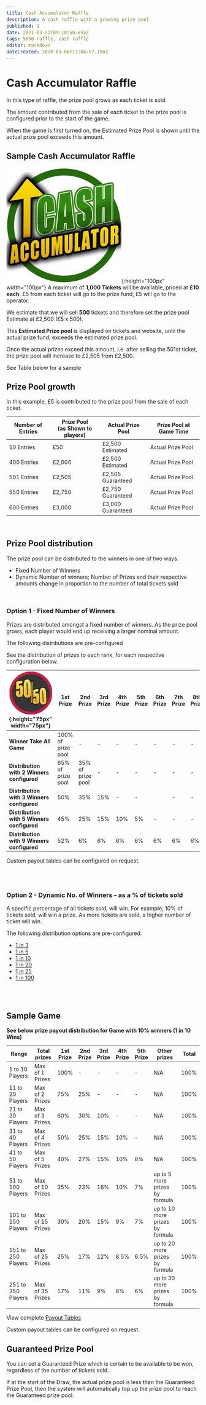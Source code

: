 ```yaml
---
title: Cash Accumulator Raffle
description: A cash raffle with a growing prize pool
published: 1
date: 2021-03-21T09:10:50.655Z
tags: 5050 raffle, cash raffle
editor: markdown
dateCreated: 2020-03-06T11:04:57.194Z
---
```



# Cash Accumulator Raffle

In this type of raffle, the prize pool grows as each ticket is sold.

The amount contributed from the sale of each ticket to the prize pool is configured prior to the start of the game. 

When the game is first turned on, the Estimated Prize Pool is shown until the actual prize pool exceeds this amount.  

## Sample Cash Accumulator Raffle

![cash-accumulator-raffle2.png](/cash-accumulator-raffle2.png){:height="100px" width="100px"}
A maximum of **1,000 Tickets** will be available, priced at **£10 each**. 
£5 from each ticket will go to the prize fund, £5 will go to the operator.

We estimate that we will sell **500** tickets and therefore set the prize pool Estimate at £2,500 (£5 x 500).

This **Estimated Prize pool** is displayed on tickets and website, until the actual prize fund, exceeds the estimated prize pool.

Once the actual prizes exceed this amount, i.e. after selling the 501st ticket, the prize pool will increase to £2,505 from £2,500. 

See Table below for a sample

## Prize Pool growth

In this example, £5 is contributed to the prize pool from the sale of each ticket.

| Number of Entries       | Prize Pool <BR>(as Shown to players)  | Actual Prize Pool                             | Prize Pool at Game Time        |                  
|---------------|---------|----------------------------------|-----------------------|
| 10 Entries    | £50 |      £2,500 Estimated              | Actual Prize Pool           |           
| 400 Entries     | £2,000  | £2,500 Estimated                | Actual Prize Pool              |        
| 501 Entries      | £2,505     | £2,505 Guaranteed                        | Actual Prize Pool      |    
| 550 Entries      | £2,750     | £2,750 Guaranteed                        | Actual Prize Pool      |      
| 600 Entries      | £3,000    | £3,000 Guaranteed                        | Actual Prize Pool  |

<BR>

## Prize Pool distribution

The prize pool can be distributed to the winners in one of two ways. 
  
- Fixed Number of Winners
- Dynamic Number of winners; Number of Prizes and their respective amounts change in proportion to the number of total tickets sold

<BR>
  
    
### Option 1 - Fixed Number of Winners
  
Prizes are distributed amongst a fixed number of winners. 
As the prize pool grows, each player would end up receiving a larger nominal amount.
  
The following distributions are pre-configured
   
 See the distribution of prizes to each rank, for each respective configuration below.

| ![50-50small.png](/50-50small.png "Cash Raffle"){:height="75px" width="75px"}   | 1st <BR>Prize | 2nd <BR>Prize| 3rd<BR>Prize |   4th<BR>Prize | 5th<BR>Prize | 6th<BR>Prize | 7th<BR>Prize | 8th<BR>Prize | 9th<BR>Prize |                 
|---------------|---------|---------------|-----------------------|-----------------------|---| ---| ---| ---| ---|
|**Winner Take All Game** | 100%<BR>of prize pool | - | - | -|- |-|- |- |- | 
|**Distribution with 2 Winners configured** | 65%<BR>of prize pool | 35%<BR>of prize pool | - |- | -|-| -| -| -| 
|**Distribution with 3 Winners configured**| 50% | 35% | 15% |- | -|| -| -| -| 
|**Distribution with 5 Winners configured**| 45% | 25% |15%  |10% | 5%|-| -| -| -|
|**Distribution with 9 Winners configured**| 52% | 6% | 6% |6% | 6%|6%| 6%| 6%| 6%| 
 
Custom payout tables can be configured on request.
  

<BR>
 <BR>
   
### Option 2 - Dynamic No. of Winners - as a % of tickets sold
A specific percentage of all tickets sold, will win. For example, 10% of tickets sold, will win a prize.
As more tickets are sold, a higher number of ticket will win.
   
The following distribution options are pre-configured.

- [1 in 3](/en/administration/games/payout-tables/dynamic-1in3)
- [1 in 5](/en/administration/games/payout-tables/dynamic-1in5)
- [1 in 10](/en/administration/games/payout-tables/dynamic-1in10) 
- [1 in 20](/en/administration/games/payout-tables/dynamic-1in20)
- [1 in 25](/en/administration/games/payout-tables/dynamic-1in25)
- [1 in 100](/en/administration/games/payout-tables/dynamic-1in100)

<BR><BR>

 ## Sample Game
 
 **See below prize payout distribution for Game with 10% winners (1 in 10 Wins)**
   
|Range|Total prizes|1st<Br>Prize|2nd<Br>Prize|3rd<Br>Prize|4th<Br>Prize|5th<Br>Prize|Other prizes|Total|
   |--|--|--|--|--|--|--|--|--|
|1 to 10 Players|Max of 1 Prizes|100%|-|-|-|-|N/A|100%|
|11 to 20 Players|Max of 2 Prizes|75%|25%|-|-|-|N/A|100%|
|21 to 30 Players|Max of 3 Prizes|60%|30%|10%|-|-|N/A|100%|
|31 to 40 Players|Max of 4 Prizes|50%|25%|15%|10%|-|N/A|100%|
|41 to 50 Players|Max of 5 Prizes|40%|27%|15%|10%|8%|N/A|100%|
|51 to 100 Players|Max of 10 Prizes|35%|23%|16%|10%|7%|up to 5 more prizes by formula|100%|
|101 to 150 Players|Max of 15 Prizes|30%|20%|15%|9%|7%|up to 10 more prizes by formula|100%|
|151 to 250 Players|Max of 25 Prizes|25%|17%|12%|8.5%|6.5%|up to 20 more prizes by formula|100%|
|251 to 350 Players|Max of 35 Prizes|17%|11%|9%|8%|6%|up to 30 more prizes by formula|100%|

View complete [Payout Tables](https://docs.bonoboplc.com/administration/games/payout-tables) 
   
   
Custom payout tables can be configured on request.
   
## Guaranteed Prize Pool
  
  You can set a Guaranteed Prize which is certain to be available to be won, regardless of the number of tickets sold. 
 
 If at the start of the Draw, the actual prize pool is less than the Guaranteed Prize Pool, then the system will automatically top up the prize pool to reach the Guaranteed prize pool. 
 

   
